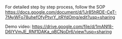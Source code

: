 
For detailed step by step process, follow the SOP
https://docs.google.com/document/d/1Jr85hRDE-CeT-7fAyWFo78uhefOfyPtvrY_itRYdOmg/edit?usp=sharing

Demo video: 
https://drive.google.com/file/d/1mANf8-D6lYVmJE_RNf1DAKa_qBCNoDr6/view?usp=sharing

